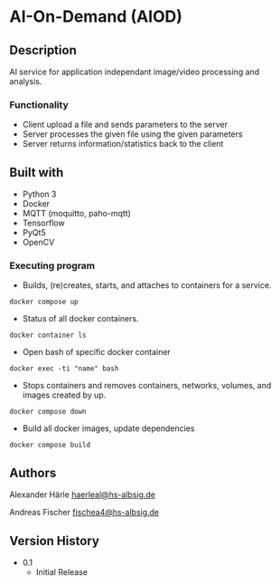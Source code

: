 # AI-On-Demand (AIOD)

## Description

AI service for application independant image/video processing and analysis.

### Functionality

* Client upload a file and sends parameters to the server
* Server processes the given file using the given parameters
* Server returns information/statistics back to the client

## Built with

* Python 3
* Docker
* MQTT (moquitto, paho-mqtt)
* Tensorflow
* PyQt5
* OpenCV

### Executing program

* Builds, (re)creates, starts, and attaches to containers for a service.
```
docker compose up
```
* Status of all docker containers.
```
docker container ls
```
* Open bash of specific docker container
```
docker exec -ti "name" bash
```
* Stops containers and removes containers, networks, volumes, and images created by up.
```
docker compose down
```
* Build all docker images, update dependencies
```
docker compose build
```

## Authors

Alexander Härle
haerleal@hs-albsig.de

Andreas Fischer
fischea4@hs-albsig.de

## Version History

* 0.1
    * Initial Release
